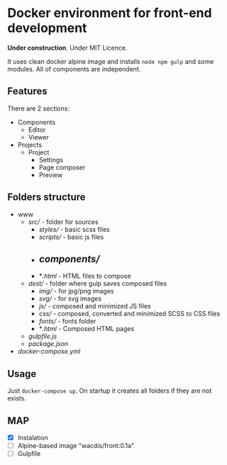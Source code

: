 # Docker environment for front-end development

__Under construction__. Under MIT Licence.

It uses clean docker alpine image and installs `node npm gulp` and some modules. All of components are independent.

## Features

There are 2 sections:

- Components
	- Editor
	- Viewer
- Projects
	- Project
		- Settings
		- Page composer
		- Preview
## Folders structure

- www
	- *src/* - folder for sources
		- *styles/* - basic scss files
		- *scripts/* - basic js files
		- *components/*
    		- 
		- **.html* - HTML files to compose
	- *dest/* - folder where gulp saves composed files
		- *img/* - for jpg/png images
		- *svg/* - for svg images
		- *js/* - composed and minimized JS files
		- *css/* - composed, converted and minimized SCSS to CSS files
		- *fonts/* - fonts folder
		- **.html* - Composed HTML pages
	- *gulpfile.js*
	- *package.json*
- *docker-compose.yml*

## Usage

Just `docker-compose up`. On startup it creates all folders if they are not exists.

## MAP

- [x] Instalation
- [ ] Alpine-based image "wacdis/front:0.1a"
- [ ] Gulpfile
